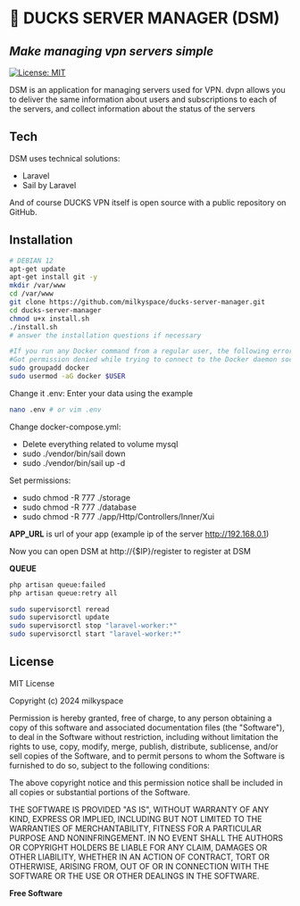 # 🦆 DUCKS SERVER MANAGER (DSM)
## _Make managing vpn servers simple_

[![License: MIT](https://img.shields.io/badge/License-MIT-lightblue.svg)](https://opensource.org/licenses/MIT)

DSM is an application for managing servers used for VPN.
dvpn allows you to deliver the same information about users and subscriptions to each of the servers, and collect information about the status of the servers

## Tech

DSM uses technical solutions:
- Laravel
- Sail by Laravel

And of course DUCKS VPN itself is open source with a public repository on GitHub.

## Installation

```sh
# DEBIAN 12
apt-get update
apt-get install git -y
mkdir /var/www
cd /var/www
git clone https://github.com/milkyspace/ducks-server-manager.git
cd ducks-server-manager
chmod u+x install.sh
./install.sh
# answer the installation questions if necessary

#If you run any Docker command from a regular user, the following error will be displayed in the terminal:
#Got permission denied while trying to connect to the Docker daemon socket at unix:///var/run/docker.sock: Get "http://%2Fvar%2Frun%2Fdocker.sock/v1.24/containers/json": dial unix /var/run/docker.sock: connect: permission denied
sudo groupadd docker
sudo usermod -aG docker $USER

```

Change it .env: Enter your data using the example
```sh
nano .env # or vim .env
```

Change docker-compose.yml:
- Delete everything related to volume mysql
- sudo ./vendor/bin/sail down
- sudo ./vendor/bin/sail up -d

Set permissions:
- sudo chmod -R 777 ./storage
- sudo chmod -R 777 ./database
- sudo chmod -R 777 ./app/Http/Controllers/Inner/Xui


**APP_URL** is url of your app (example ip of the server http://192.168.0.1)

Now you can open DSM at http://{$IP}/register to register at DSM

**QUEUE**
```sh
php artisan queue:failed
php artisan queue:retry all

sudo supervisorctl reread
sudo supervisorctl update
sudo supervisorctl stop "laravel-worker:*"
sudo supervisorctl start "laravel-worker:*"
```


## License

MIT License

Copyright (c) 2024 milkyspace

Permission is hereby granted, free of charge, to any person obtaining a copy
of this software and associated documentation files (the "Software"), to deal
in the Software without restriction, including without limitation the rights
to use, copy, modify, merge, publish, distribute, sublicense, and/or sell
copies of the Software, and to permit persons to whom the Software is
furnished to do so, subject to the following conditions:

The above copyright notice and this permission notice shall be included in all
copies or substantial portions of the Software.

THE SOFTWARE IS PROVIDED "AS IS", WITHOUT WARRANTY OF ANY KIND, EXPRESS OR
IMPLIED, INCLUDING BUT NOT LIMITED TO THE WARRANTIES OF MERCHANTABILITY,
FITNESS FOR A PARTICULAR PURPOSE AND NONINFRINGEMENT. IN NO EVENT SHALL THE
AUTHORS OR COPYRIGHT HOLDERS BE LIABLE FOR ANY CLAIM, DAMAGES OR OTHER
LIABILITY, WHETHER IN AN ACTION OF CONTRACT, TORT OR OTHERWISE, ARISING FROM,
OUT OF OR IN CONNECTION WITH THE SOFTWARE OR THE USE OR OTHER DEALINGS IN THE
SOFTWARE.

**Free Software**

